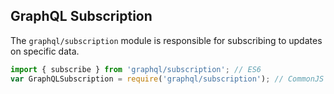 ## GraphQL Subscription

The `graphql/subscription` module is responsible for subscribing to updates on specific data.

```js
import { subscribe } from 'graphql/subscription'; // ES6
var GraphQLSubscription = require('graphql/subscription'); // CommonJS
```
